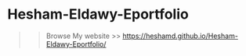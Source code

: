 # Hesham-Eldawy-Eportfolio

>> Browse My website >> https://heshamd.github.io/Hesham-Eldawy-Eportfolio/

